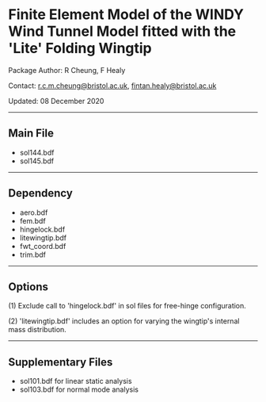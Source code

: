 # Finite Element Model of the WINDY Wind Tunnel Model fitted with the 'Lite' Folding Wingtip
Package Author: R Cheung, F Healy

Contact: r.c.m.cheung@bristol.ac.uk, fintan.healy@bristol.ac.uk

Updated: 08 December 2020

-------------------
Main File
-------------------
- sol144.bdf
- sol145.bdf

-------------------
Dependency
-------------------
- aero.bdf
- fem.bdf
- hingelock.bdf
- litewingtip.bdf
- fwt_coord.bdf
- trim.bdf

-------------------
Options
-------------------
(1) Exclude call to 'hingelock.bdf' in sol files for free-hinge configuration.

(2) 'litewingtip.bdf' includes an option for varying the wingtip's internal mass distribution.

-------------------
Supplementary Files
-------------------
- sol101.bdf for linear static analysis
- sol103.bdf for normal mode analysis
